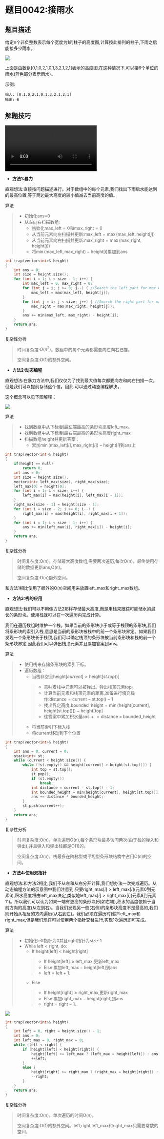 # 题目0042:接雨水

## 题目描述

给定n个非负整数表示每个宽度为1的柱子的高度图,计算按此排列的柱子,下雨之后能接多少雨水。

![](http://assets.leetcode-cn.com/aliyun-lc-upload/uploads/2018/10/22/rainwatertrap.png)

上面是由数组[0,1,0,2,1,0,1,3,2,1,2,1]表示的高度图,在这种情况下,可以接6个单位的雨水(蓝色部分表示雨水)。

示例:

```
输入: [0,1,0,2,1,0,1,3,2,1,2,1]
输出: 6
```

## 解题技巧

<video src="../images/7ba8099a88fb478199feaf736ed9d3d5ba5309538b6ea284abe11f7641ff7eb7.mp4" controls></video>

* **方法1:暴力**

直观想法:直接按问题描述进行。对于数组中的每个元素,我们找出下雨后水能达到的最高位置,等于两边最大高度的较小值减去当前高度的值。

算法

> - 初始化ans=0
> - 从左向右扫描数组:
>   + 初始化$\text{max\_left}=0$和$\text{max\_right}=0$
>   + 从当前元素向左扫描并更新:$\text{max\_left}=\max(\text{max\_left},\text{height}[j])$
>   + 从当前元素向右扫描并更新:$\text{max\_right}=\max(\text{max\_right},\text{height}[j])$
>   + 将$\min(\text{max\_left},\text{max\_right}) - \text{height}[i]$累加到$\text{ans}$

```c++
int trap(vector<int>& height)
{
    int ans = 0;
    int size = height.size();
    for (int i = 1; i < size - 1; i++) {
        int max_left = 0, max_right = 0;
        for (int j = i; j >= 0; j--) { //Search the left part for max bar size
            max_left = max(max_left, height[j]);
        }
        for (int j = i; j < size; j++) { //Search the right part for max bar size
            max_right = max(max_right, height[j]);
        }
        ans += min(max_left, max_right) - height[i];
    }
    return ans;
}
```

复杂性分析

> 时间复杂度:$O(n^2)$。数组中的每个元素都需要向左向右扫描。
>
> 空间复杂度:O(1)的额外空间。

* **方法2:动态编程**

直观想法:在暴力方法中,我们仅仅为了找到最大值每次都要向左和向右扫描一次。但是我们可以提前存储这个值。因此,可以通过动态编程解决。

这个概念可以见下图解释：

![](http://pic.leetcode-cn.com/53ab7a66023039ed4dce42b709b4997d2ba0089077912d39a0b31d3572a55d0b-trapping_rain_water.png)

算法

> - 找到数组中从下标i到最左端最高的条形块高度$\text{left\_max}$。
> - 找到数组中从下标i到最右端最高的条形块高度$\text{right\_max}$
> - 扫描数组$\text{height}$并更新答案：
>   + 累加$\min(\text{max\_left}[i],\text{max\_right}[i]) - \text{height}[i]$到ans上

```c++
int trap(vector<int>& height)
{
    if(height == null)
        return 0;
    int ans = 0;
    int size = height.size();
    vector<int> left_max(size), right_max(size);
    left_max[0] = height[0];
    for (int i = 1; i < size; i++) {
        left_max[i] = max(height[i], left_max[i - 1]);
    }
    right_max[size - 1] = height[size - 1];
    for (int i = size - 2; i >= 0; i--) {
        right_max[i] = max(height[i], right_max[i + 1]);
    }
    for (int i = 1; i < size - 1; i++) {
        ans += min(left_max[i], right_max[i]) - height[i];
    }
    return ans;
}
```

复杂性分析

> 时间复杂度:O(n)。存储最大高度数组,需要两次遍历,每次O(n)。最终使用存储的数据更新ans,O(n)。
> 
> 空间复杂度:O(n)额外空间。

和方法1相比使用了额外的O(n)空间用来放置$\text{left\_max}$和$\text{right\_max}$数组。

* **方法3:栈的应用**

直观想法:我们可以不用像方法2那样存储最大高度,而是用栈来跟踪可能储水的最长的条形块。使用栈就可以在一次遍历内完成计算。

我们在遍历数组时维护一个栈。如果当前的条形块小于或等于栈顶的条形块,我们将条形块的索引入栈,意思是当前的条形块被栈中的前一个条形块界定。如果我们发现一个条形块长于栈顶,我们可以确定栈顶的条形块被当前条形块和栈的前一个条形块界定,因此我们可以弹出栈顶元素并且累加答案到$\text{ans}$。

算法

> - 使用栈来存储条形块的索引下标。
> - 遍历数组：
>   + 当栈非空且$\text{height}[current]>\text{height}[st.top()]$
>   >   - 意味着栈中元素可以被弹出。弹出栈顶元素$\text{top}$。
>   >   - 计算当前元素和栈顶元素的距离,准备进行填充操作:$\text{distance} = \text{current} - \text{st.top}() - 1$
>   >   - 找出界定高度:$\text{bounded\_height} = \min(\text{height[current]}, \text{height[st.top()]}) - \text{height[top]}$
>   >   - 往答案中累加积水量$\text{ans} \mathrel{+}= \text{distance} \times \text{bounded\_height}$
>   + 将当前索引下标入栈
>   + 将$\text{current}$移动到下个位置

```c++
int trap(vector<int>& height)
{
    int ans = 0, current = 0;
    stack<int> st;
    while (current < height.size()) {
        while (!st.empty() && height[current] > height[st.top()]) {
            int top = st.top();
            st.pop();
            if (st.empty())
                break;
            int distance = current - st.top() - 1;
            int bounded_height = min(height[current], height[st.top()]) - height[top];
            ans += distance * bounded_height;
        }
        st.push(current++);
    }
    return ans;
}
```

复杂性分析

> 时间复杂度:O(n)。单次遍历O(n),每个条形块最多访问两次(由于栈的弹入和弹出),并且弹入和弹出栈都是O(1)的。
> 
> 空间复杂度:O(n)。栈最多在阶梯型或平坦型条形块结构中占用O(n)的空间。

* **方法4:使用双指针**

直观想法:和方法2相比,我们不从左和从右分开计算,我们想办法一次完成遍历。从动态编程方法的示意图中我们注意到,只要$\text{right\_max}[i]>\text{left\_max}[i]$(元素0到元素6),积水高度将由left_max决定,类似地$\text{left\_max}[i]>\text{right\_max}[i]$(元素8到元素11)。所以我们可以认为如果一端有更高的条形块(例如右端),积水的高度依赖于当前方向的高度(从左到右)。当我们发现另一侧(右侧)的条形块高度不是最高的,我们则开始从相反的方向遍历(从右到左)。我们必须在遍历时维护$\text{left\_max}$和$\text{right\_max}$,但是我们现在可以使用两个指针交替进行,实现1次遍历即可完成。

算法

> - 初始化$\text{left}$指针为0并且$\text{right}$指针为size-1
> - While $\text{left}< \text{right}$, do:
>   + If $\text{height[left]}$ < $\text{height[right]}$
>   >   - If $\text{height[left]} \geq \text{left\_max}$,更新$\text{left\_max}$
>   >   - Else 累加$\text{left\_max}-\text{height[left]}$到$\text{ans}$
>   >   - $\text{left} = \text{left} + 1$.
>   + Else
>   >   - If $\text{height[right]} \geq \text{right\_max}$,更新$\text{right\_max}$
>   >   - Else 累加$\text{right\_max}-\text{height[right]}$到$\text{ans}$
>   >   - $\text{right} = \text{right} - 1$.


![](images/trapping_rain_water.gif)

```c++
int trap(vector<int>& height)
{
    int left = 0, right = height.size() - 1;
    int ans = 0;
    int left_max = 0, right_max = 0;
    while (left < right) {
        if (height[left] < height[right]) {
            height[left] >= left_max ? (left_max = height[left]) : ans += (left_max - height[left]);
            ++left;
        }
        else {
            height[right] >= right_max ? (right_max = height[right]) : ans += (right_max - height[right]);
            --right;
        }
    }
    return ans;
}
```

复杂性分析

> 时间复杂度:O(n)。单次遍历的时间O(n)。
> 
> 空间复杂度:O(1)的额外空间。left,right,left_max和right_max只需要常数的空间。